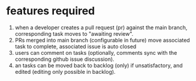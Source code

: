 # features required

1. when a developer creates a pull request (pr) against the main branch, corresponding task moves to "awaiting review".
2. PRs merged into main branch (configurable in future) move associated task to complete, associated issue is auto closed
3. users can comment on tasks (optionally, comments sync with the corresponding github issue discussion).
4. an tasks can be moved back to backlog (only) if unsatisfactory, and edited (editing only possible in backlog).
